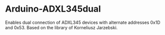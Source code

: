 # Arduino-ADXL345dual
Enables dual connection of ADXL345 devices with alternate addresses 0x1D and 0x53. Based on the library of Korneliusz Jarzebski.
